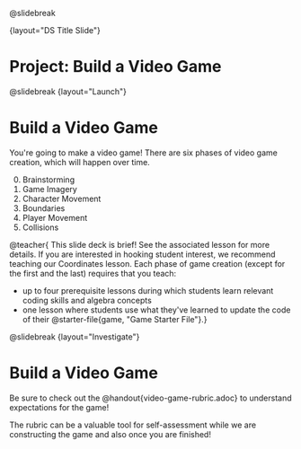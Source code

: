 @slidebreak

{layout="DS Title Slide"}

# Project: Build a Video Game
<!--
To learn more about how to use PearDeck, and how to view the embedded links on these slides without going into present mode visit https://help.peardeck.com/en
-->

@slidebreak
{layout="Launch"}
# Build a Video Game

You're going to make a video game! There are six phases of video game creation, which will happen over time.

0. Brainstorming
1. Game Imagery
2. Character Movement
3. Boundaries
4. Player Movement
5. Collisions


@teacher{
This slide deck is brief! See the associated lesson for more details. If you are interested in hooking student interest, we recommend teaching our Coordinates lesson. Each phase of game creation (except for the first and the last) requires that you teach:

- up to four prerequisite lessons during which students learn relevant coding skills and algebra concepts
- one lesson where students use what they've learned to update the code of their @starter-file{game, "Game Starter File"}.}

@slidebreak
{layout="Investigate"}
# Build a Video Game

Be sure to check out the @handout{video-game-rubric.adoc} to understand expectations for the game!

The rubric can be a valuable tool for self-assessment while we are constructing the game and also once you are finished!

